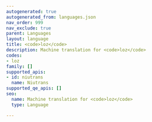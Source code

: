 ```yaml
---
autogenerated: true
autogenerated_from: languages.json
nav_order: 999
nav_exclude: true
parent: Languages
layout: language
title: <code>loz</code>
description: Machine translation for <code>loz</code>
codes:
- loz
family: []
supported_apis:
- id: niutrans
  name: Niutrans
supported_qe_apis: []
seo:
  name: Machine translation for <code>loz</code>
  type: Language

---
```


